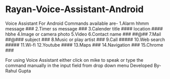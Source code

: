 # Rayan-Voice-Assistant-Android
Voice Assistant For Android
Commands available are- 
1.Alarm hhmm message ###
2.Timer ss message ###
3.Calender title #### location #### hbhe 
4.Image or camera photo 
5.Video 
6.Contact name ### ##@## 
7.Mail ##@### subject ### 
8.Music or play artist ### 
9.Call ##### 
10.Web search ##### 
11.Wi-fi 
12.Youtube #### 
13.Maps ### 
14.Navigation ### 
15.Chrome ###

For using Voice Assistant either click on mike to speak or type the command manually in the input field from drop down menu
Developed By- Rahul Gupta

